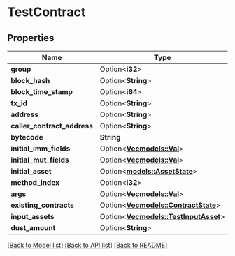 # TestContract

## Properties

Name | Type | Description | Notes
------------ | ------------- | ------------- | -------------
**group** | Option<**i32**> |  | [optional]
**block_hash** | Option<**String**> |  | [optional]
**block_time_stamp** | Option<**i64**> |  | [optional]
**tx_id** | Option<**String**> |  | [optional]
**address** | Option<**String**> |  | [optional]
**caller_contract_address** | Option<**String**> |  | [optional]
**bytecode** | **String** |  | 
**initial_imm_fields** | Option<[**Vec<models::Val>**](Val.md)> |  | [optional]
**initial_mut_fields** | Option<[**Vec<models::Val>**](Val.md)> |  | [optional]
**initial_asset** | Option<[**models::AssetState**](AssetState.md)> |  | [optional]
**method_index** | Option<**i32**> |  | [optional]
**args** | Option<[**Vec<models::Val>**](Val.md)> |  | [optional]
**existing_contracts** | Option<[**Vec<models::ContractState>**](ContractState.md)> |  | [optional]
**input_assets** | Option<[**Vec<models::TestInputAsset>**](TestInputAsset.md)> |  | [optional]
**dust_amount** | Option<**String**> |  | [optional]

[[Back to Model list]](../README.md#documentation-for-models) [[Back to API list]](../README.md#documentation-for-api-endpoints) [[Back to README]](../README.md)



